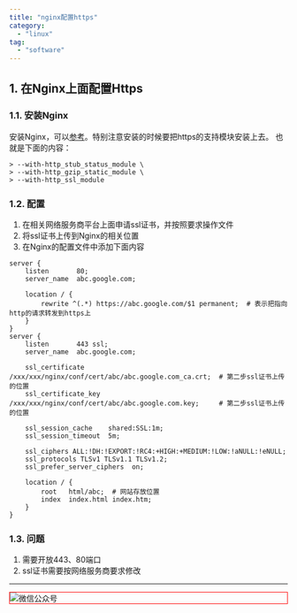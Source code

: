 ```yaml
---
title: "nginx配置https"
category:
  - "linux"
tag:
  - "software"
---
```


## 1. 在Nginx上面配置Https

### 1.1. 安装Nginx

安装Nginx，可以<a href="/post/dev/install/install-nginx" target="_blank">参考</a>。特别注意安装的时候要把https的支持模块安装上去。
也就是下面的内容：

```
> --with-http_stub_status_module \
> --with-http_gzip_static_module \
> --with-http_ssl_module
```

### 1.2. 配置

1. 在相关网络服务商平台上面申请ssl证书，并按照要求操作文件
2. 将ssl证书上传到Nginx的相关位置
3. 在Nginx的配置文件中添加下面内容

```shell
server {
    listen       80;
    server_name  abc.google.com;

    location / {
        rewrite ^(.*) https://abc.google.com/$1 permanent;  # 表示把指向http的请求转发到https上
    }
}
server {
    listen       443 ssl;
    server_name  abc.google.com;

    ssl_certificate      /xxx/xxx/nginx/conf/cert/abc/abc.google.com_ca.crt;  # 第二步ssl证书上传的位置
    ssl_certificate_key  /xxx/xxx/nginx/conf/cert/abc/abc.google.com.key;     # 第二步ssl证书上传的位置

    ssl_session_cache    shared:SSL:1m;
    ssl_session_timeout  5m;

    ssl_ciphers ALL:!DH:!EXPORT:!RC4:+HIGH:+MEDIUM:!LOW:!aNULL:!eNULL;
    ssl_protocols TLSv1 TLSv1.1 TLSv1.2;
    ssl_prefer_server_ciphers  on;

    location / {
        root   html/abc;  # 网站存放位置
        index  index.html index.htm;
    }
}
```

### 1.3. 问题
1. 需要开放443、80端口
2. ssl证书需要按网络服务商要求修改
---

<img style="border:1px red solid; display:block; margin:0 auto;" src="https://tianqingxiaozhu.oss-cn-shenzhen.aliyuncs.com/img/qrcode.jpg" alt="微信公众号" />

